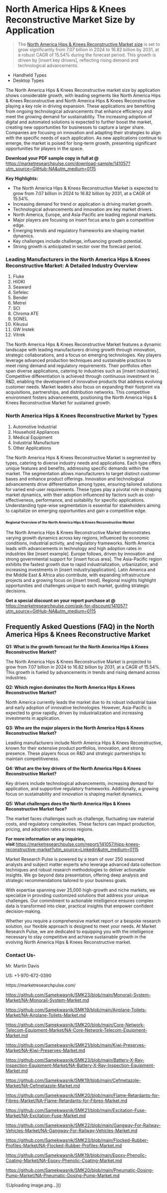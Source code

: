 <h1>North America Hips & Knees Reconstructive Market&nbsp;Size by Application</h1><blockquote><p>The <a href="https://marketresearchpulse.com/download-sample/141057?utm_source=GitHub-NA&amp;utm_medium=0115">North America Hips & Knees Reconstructive Market size</a> is set to grow significantly from 7.07 billion in 2024 to 16.82 billion by 2031, at a robust CAGR of 15.54% during the forecast period. This growth is driven by [insert key drivers], reflecting rising demand and technological advancements.</p></blockquote><ul><li>Handheld Types<li> Desktop Types</li></ul><p>The North America Hips & Knees Reconstructive market size by application shows considerable growth, with leading segments like North America Hips & Knees Reconstructive and North America Hips & Knees Reconstructive playing a key role in driving expansion. These applications are benefiting from ongoing technological advancements that enhance efficiency and meet the growing demand for sustainability. The increasing adoption of digital and automated solutions is expected to further boost the market, creating new opportunities for businesses to capture a larger share. Companies are focusing on innovation and adapting their strategies to align with the specific needs of each application. As new applications continue to emerge, the market is poised for long-term growth, presenting significant opportunities for players in the space.</p><p><strong>Download your PDF sample copy in full at @ </strong><a href="https://marketresearchpulse.com/download-sample/141057?utm_source=GitHub-NA&amp;utm_medium=0115">https://marketresearchpulse.com/download-sample/141057?utm_source=GitHub-NA&amp;utm_medium=0115</a></p><p><strong>Key Highlights: </strong></p><ul><li>The North America Hips & Knees Reconstructive Market is expected to grow from 7.07 billion in 2024 to 16.82 billion by 2031, at a CAGR of 15.54%.</li><li>Increasing demand for trend or application is driving market growth.</li><li>Technological advancements and innovation are key market drivers.</li><li>North America, Europe, and Asia-Pacific are leading regional markets.</li><li>Major players are focusing on insert focus area to gain a competitive edge.</li><li>Emerging trends and regulatory frameworks are shaping market dynamics.</li><li>Key challenges include challenge, influencing growth potential.</li><li>Strong growth is anticipated in sector over the forecast period.</li></ul><h3>Leading Manufacturers in the North America Hips & Knees Reconstructive Market: A Detailed Industry Overview</h3><ol><li>Fluke</li><li>HIOKI</li><li>Seaward</li><li>Sefelec</li><li>Bender</li><li>Metrel</li><li>SCI</li><li>Chroma ATE</li><li>SONEL</li><li>Kikusui</li><li>GW Instek</li><li>Vitrek</li></ol><div class="flex max-w-full flex-col flex-grow"><div class="min-h-8 text-message flex w-full flex-col items-end gap-2 whitespace-normal break-words [.text-message+&amp;]:mt-5" dir="auto" data-message-author-role="assistant" data-message-id="fd8432e4-4910-450d-b182-61b7bfb0a01f" data-message-model-slug="gpt-4o"><div class="flex w-full flex-col gap-1 empty:hidden first:pt-[3px]"><div class="markdown prose w-full break-words dark:prose-invert light"><p>The North America Hips & Knees Reconstructive Market features a dynamic landscape with leading manufacturers driving growth through innovation, strategic collaborations, and a focus on emerging technologies. Key players leverage advanced production techniques and sustainable practices to meet rising demand and regulatory requirements. Their portfolios often span diverse applications, catering to industries such as [insert industries]. Competitive differentiation is achieved through continuous investment in R&amp;D, enabling the development of innovative products that address evolving customer needs. Market leaders also focus on expanding their footprint via acquisitions, partnerships, and distribution networks. This competitive environment fosters advancements, positioning the North America Hips & Knees Reconstructive Market for sustained growth.</p></div></div></div></div><h3>North America Hips & Knees Reconstructive Market by Types</h3><ol><li>Automotive Industrial<li> Household Appliances<li> Medical Equipment<li> Industrial Manufacture<li> Other Applications</li></ol><div class="flex max-w-full flex-col flex-grow"><div class="min-h-8 text-message flex w-full flex-col items-end gap-2 whitespace-normal break-words [.text-message+&amp;]:mt-5" dir="auto" data-message-author-role="assistant" data-message-id="084470be-0bb7-4664-bddf-5156b4f41249" data-message-model-slug="gpt-4o-mini"><div class="flex w-full flex-col gap-1 empty:hidden first:pt-[3px]"><div class="markdown prose w-full break-words dark:prose-invert light"><p>The North America Hips & Knees Reconstructive Market is segmented by types, catering to diverse industry needs and applications. Each type offers unique features and benefits, addressing specific demands within the market. The segmentation allows manufacturers to target distinct customer bases and enhance product offerings. Innovation and technological advancements drive differentiation among types, ensuring tailored solutions for varied end-user requirements. These types play a pivotal role in shaping market dynamics, with their adoption influenced by factors such as cost-effectiveness, performance, and suitability for specific applications. Understanding type-wise segmentation is essential for stakeholders aiming to capitalize on emerging opportunities and gain a competitive edge.</p></div></div></div></div><h3><span style="font-size: 11px;">Regional Overview of the North America Hips & Knees Reconstructive Market</span></h3><div class="flex max-w-full flex-col flex-grow"><div class="min-h-8 text-message flex w-full flex-col items-end gap-2 whitespace-normal break-words [.text-message+&amp;]:mt-5" dir="auto" data-message-author-role="assistant" data-message-id="e9038762-ce64-4e30-91c9-9bd413514231" data-message-model-slug="gpt-4o-mini"><div class="flex w-full flex-col gap-1 empty:hidden first:pt-[3px]"><div class="markdown prose w-full break-words dark:prose-invert light"><p>The North America Hips & Knees Reconstructive Market demonstrates varying growth dynamics across key regions, influenced by economic conditions, industrial activity, and regulatory frameworks. North America leads with advancements in technology and high adoption rates in industries like [insert example]. Europe follows, driven by innovation and strong governmental support for [insert focus area]. The Asia-Pacific region exhibits the fastest growth due to rapid industrialization, urbanization, and increasing investments in [insert industry/application]. Latin America and the Middle East &amp; Africa also contribute, with expanding infrastructure projects and a growing focus on [insert trend]. Regional insights highlight opportunities and challenges unique to each market, guiding strategic decisions.</p></div></div></div></div><p><strong>Get a special discount on your report purchase at @ </strong><a href="https://marketresearchpulse.com/ask-for-discount/141057?utm_source=GitHub-NA&amp;utm_medium=0115">https://marketresearchpulse.com/ask-for-discount/141057?utm_source=GitHub-NA&amp;utm_medium=0115</a></p><h2>Frequently Asked Questions (FAQ) in the North America Hips & Knees Reconstructive Market</h2><p><strong>Q1: What is the growth forecast for the North America Hips & Knees Reconstructive Market?</strong></p><p>The North America Hips & Knees Reconstructive Market is projected to grow from 7.07 billion in 2024 to 16.82 billion by 2031, at a CAGR of 15.54%. This growth is fueled by advancements in trends and rising demand across industries.</p><p><strong>Q2: Which region dominates the North America Hips & Knees Reconstructive Market?</strong></p><p>North America currently leads the market due to its robust industrial base and early adoption of innovative technologies. However, Asia-Pacific is expected to grow rapidly, driven by industrialization and increasing investments in application.</p><p><strong>Q3: Who are the major players in the North America Hips & Knees Reconstructive Market?</strong></p><p>Leading manufacturers include North America Hips & Knees Reconstructive, known for their extensive product portfolios, innovation, and strong presence. These players focus on R&amp;D and strategic partnerships to maintain competitiveness.</p><p><strong>Q4: What are the key drivers of the North America Hips & Knees Reconstructive Market?</strong></p><p>Key drivers include technological advancements, increasing demand for application, and supportive regulatory frameworks. Additionally, a growing focus on sustainability and innovation is shaping market dynamics.</p><p><strong>Q5: What challenges does the North America Hips & Knees Reconstructive Market face?</strong></p><p>The market faces challenges such as challenge, fluctuating raw material costs, and regulatory complexities. These factors can impact production, pricing, and adoption rates across regions.</p><p><strong>For more information or any inquiries, visit&nbsp;</strong><a href="https://marketresearchpulse.com/report/141057/hips-knees-reconstructive-market?utm_source=Linkedin&utm_medium=0115">https://marketresearchpulse.com/report/141057/hips-knees-reconstructive-market?utm_source=Linkedin&utm_medium=0115</a></p><p>Market Research Pulse is powered by a team of over 250 seasoned analysts and subject matter experts who leverage advanced data collection techniques and robust research methodologies to deliver actionable insights. We go beyond data presentation, offering deep analysis and strategic recommendations tailored to your business goals.</p><p>With expertise spanning over 25,000 high-growth and niche markets, we specialize in providing customized solutions that address your unique challenges. Our commitment to actionable intelligence ensures complex data is transformed into clear, practical insights that empower confident decision-making.</p><p>Whether you require a comprehensive market report or a bespoke research solution, our flexible approach is designed to meet your needs. At Market Research Pulse, we are dedicated to equipping you with the intelligence necessary to stay competitive and achieve sustainable growth in the evolving North America Hips & Knees Reconstructive market.</p><h3><strong>Contact Us-</strong></h3><p>Mr. Martin Davis</p><p>US: +1-970-672-0390</p><p>https://marketresearchpulse.com/</p><p><a href="https://github.com/Samekwasnik/SMK23/blob/main/Monorail-System-Market/NA-Monorail-System-Market.md">https://github.com/Samekwasnik/SMK23/blob/main/Monorail-System-Market/NA-Monorail-System-Market.md</a></p><p><a href="https://github.com/Samekwasnik/SMK19/blob/main/Airplane-Toilets-Market/NA-Airplane-Toilets-Market.md">https://github.com/Samekwasnik/SMK19/blob/main/Airplane-Toilets-Market/NA-Airplane-Toilets-Market.md</a></p><p><a href="https://github.com/Samekwasnik/SMK20/blob/main/Core-Network-Telecom-Equipment-Market/NA-Core-Network-Telecom-Equipment-Market.md">https://github.com/Samekwasnik/SMK20/blob/main/Core-Network-Telecom-Equipment-Market/NA-Core-Network-Telecom-Equipment-Market.md</a></p><p><a href="https://github.com/Samekwasnik/SMK21/blob/main/Kiwi-Preserves-Market/NA-Kiwi-Preserves-Market.md">https://github.com/Samekwasnik/SMK21/blob/main/Kiwi-Preserves-Market/NA-Kiwi-Preserves-Market.md</a></p><p><a href="https://github.com/Samekwasnik/SMK23/blob/main/Battery-X-Ray-Inspection-Equipment-Market/NA-Battery-X-Ray-Inspection-Equipment-Market.md">https://github.com/Samekwasnik/SMK23/blob/main/Battery-X-Ray-Inspection-Equipment-Market/NA-Battery-X-Ray-Inspection-Equipment-Market.md</a></p><p><a href="https://github.com/Samekwasnik/SMK19/blob/main/Cefmetazole-Market/NA-Cefmetazole-Market.md">https://github.com/Samekwasnik/SMK19/blob/main/Cefmetazole-Market/NA-Cefmetazole-Market.md</a></p><p><a href="https://github.com/Samekwasnik/SMK20/blob/main/Flame-Retardants-for-Fibres-Market/NA-Flame-Retardants-for-Fibres-Market.md">https://github.com/Samekwasnik/SMK20/blob/main/Flame-Retardants-for-Fibres-Market/NA-Flame-Retardants-for-Fibres-Market.md</a></p><p><a href="https://github.com/Samekwasnik/SMK21/blob/main/Excitation-Fuse-Market/NA-Excitation-Fuse-Market.md">https://github.com/Samekwasnik/SMK21/blob/main/Excitation-Fuse-Market/NA-Excitation-Fuse-Market.md</a></p><p><a href="https://github.com/Samekwasnik/SMK22/blob/main/Gangway-For-Railway-Vehicles-Market/NA-Gangway-For-Railway-Vehicles-Market.md">https://github.com/Samekwasnik/SMK22/blob/main/Gangway-For-Railway-Vehicles-Market/NA-Gangway-For-Railway-Vehicles-Market.md</a></p><p><a href="https://github.com/Samekwasnik/SMK23/blob/main/Flocked-Rubber-Profiles-Market/NA-Flocked-Rubber-Profiles-Market.md">https://github.com/Samekwasnik/SMK23/blob/main/Flocked-Rubber-Profiles-Market/NA-Flocked-Rubber-Profiles-Market.md</a></p><p><a href="https://github.com/Samekwasnik/SMK19/blob/main/Epoxy-Phenolic-Coating-Market/NA-Epoxy-Phenolic-Coating-Market.md">https://github.com/Samekwasnik/SMK19/blob/main/Epoxy-Phenolic-Coating-Market/NA-Epoxy-Phenolic-Coating-Market.md</a></p><p><a href="https://github.com/Samekwasnik/SMK20/blob/main/Pneumatic-Dosing-Pump-Market/NA-Pneumatic-Dosing-Pump-Market.md">https://github.com/Samekwasnik/SMK20/blob/main/Pneumatic-Dosing-Pump-Market/NA-Pneumatic-Dosing-Pump-Market.md</a></p>
![Uploading image.png…]()
